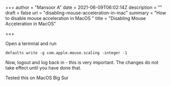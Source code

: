 +++
author = "Mansoor A"
date = 2021-06-09T06:02:14Z
description = ""
draft = false
url = "disabling-mouse-acceleration-in-mac"
summary = "How to disable mouse acceleration in MacOS "
title = "Disabling Mouse Acceleration in MacOS"

+++


Open a terminal and run

```
defaults write -g com.apple.mouse.scaling -integer -1
```

Now, logout and log back in - this is very important. The changes do not take effect until you have done that.

Tested this on MacOS Big Sur

